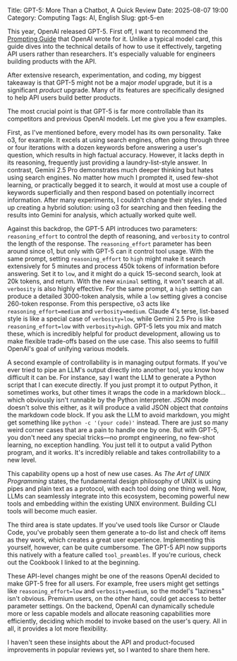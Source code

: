 Title: GPT-5: More Than a Chatbot, A Quick Review
Date: 2025-08-07 19:00
Category: Computing
Tags: AI, English
Slug: gpt-5-en

This year, OpenAI released GPT-5. First off, I want to recommend the [Prompting Guide](https://cookbook.openai.com/examples/gpt-5/gpt-5_prompting_guide) that OpenAI wrote for it. Unlike a typical model card, this guide dives into the technical details of how to use it effectively, targeting API users rather than researchers. It's especially valuable for engineers building products with the API.

After extensive research, experimentation, and coding, my biggest takeaway is that GPT-5 might not be a major *model* upgrade, but it is a significant *product* upgrade. Many of its features are specifically designed to help API users build better products.

The most crucial point is that GPT-5 is far more controllable than its competitors and previous OpenAI models. Let me give you a few examples.

First, as I've mentioned before, every model has its own personality. Take o3, for example. It excels at using search engines, often going through three or four iterations with a dozen keywords before answering a user's question, which results in high factual accuracy. However, it lacks depth in its reasoning, frequently just providing a laundry-list-style answer. In contrast, Gemini 2.5 Pro demonstrates much deeper thinking but hates using search engines. No matter how much I prompted it, used few-shot learning, or practically begged it to search, it would at most use a couple of keywords superficially and then respond based on potentially incorrect information. After many experiments, I couldn't change their styles. I ended up creating a hybrid solution: using o3 for searching and then feeding the results into Gemini for analysis, which actually worked quite well.

Against this backdrop, the GPT-5 API introduces two parameters: `reasoning_effort` to control the depth of reasoning, and `verbosity` to control the length of the response. The `reasoning_effort` parameter has been around since o1, but only with GPT-5 can it control tool usage. With the same prompt, setting `reasoning_effort` to `high` might make it search extensively for 5 minutes and process 450k tokens of information before answering. Set it to `low`, and it might do a quick 15-second search, look at 20k tokens, and return. With the new `minimal` setting, it won't search at all. `verbosity` is also highly effective. For the same prompt, a `high` setting can produce a detailed 3000-token analysis, while a `low` setting gives a concise 260-token response. From this perspective, o3 acts like `reasoning_effort=medium` and `verbosity=medium`. Claude 4's terse, list-based style is like a special case of `verbosity=low`, while Gemini 2.5 Pro is like `reasoning_effort=low` with `verbosity=high`. GPT-5 lets you mix and match these, which is incredibly helpful for product development, allowing us to make flexible trade-offs based on the use case. This also seems to fulfill OpenAI's goal of unifying various models.

A second example of controllability is in managing output formats. If you've ever tried to pipe an LLM's output directly into another tool, you know how difficult it can be. For instance, say I want the LLM to generate a Python script that I can execute directly. If you just prompt it to output Python, it sometimes works, but other times it wraps the code in a markdown block... which obviously isn't runnable by the Python interpreter. JSON mode doesn't solve this either, as it will produce a valid JSON object that *contains* the markdown code block. If you ask the LLM to avoid markdown, you might get something like `python -c '(your code)'` instead. There are just so many weird corner cases that are a pain to handle one by one. But with GPT-5, you don't need any special tricks—no prompt engineering, no few-shot learning, no exception handling. You just tell it to output a valid Python program, and it works. It's incredibly reliable and takes controllability to a new level.

This capability opens up a host of new use cases. As *The Art of UNIX Programming* states, the fundamental design philosophy of UNIX is using pipes and plain text as a protocol, with each tool doing one thing well. Now, LLMs can seamlessly integrate into this ecosystem, becoming powerful new tools and embedding within the existing UNIX environment. Building CLI tools will become much easier.

The third area is state updates. If you've used tools like Cursor or Claude Code, you've probably seen them generate a to-do list and check off items as they work, which creates a great user experience. Implementing this yourself, however, can be quite cumbersome. The GPT-5 API now supports this natively with a feature called `tool_preambles`. If you're curious, check out the Cookbook I linked to at the beginning.

These API-level changes might be one of the reasons OpenAI decided to make GPT-5 free for all users. For example, free users might get settings like `reasoning_effort=low` and `verbosity=medium`, so the model's "laziness" isn't obvious. Premium users, on the other hand, could get access to better parameter settings. On the backend, OpenAI can dynamically schedule more or less capable models and allocate reasoning capabilities more efficiently, deciding which model to invoke based on the user's query. All in all, it provides a lot more flexibility.

I haven't seen these insights about the API and product-focused improvements in popular reviews yet, so I wanted to share them here.
